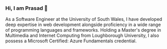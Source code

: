 ### Hi, I am Prasad 👋
As a Software Engineer at the University of South Wales, I have developed deep expertise in web development alongside proficiency in a wide range of programming languages and frameworks. Holding a Master's degree in Multimedia and Internet Computing from Loughborough University, I also possess a Microsoft Certified: Azure Fundamentals credential.
<!--
**prasadf/prasadf** is a ✨ _special_ ✨ repository because its `README.md` (this file) appears on your GitHub profile.
[DevOps Future](2430a259-platform-1024x576.jpg)
Here are some ideas to get you started:

- 🔭 I’m currently working on ...
- 🌱 I’m currently learning ...
- 👯 I’m looking to collaborate on ...
- 🤔 I’m looking for help with ...
- 💬 Ask me about ...
- 📫 How to reach me: ...
- 😄 Pronouns: ...
- ⚡ Fun fact: ...
-->
